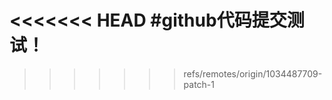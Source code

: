 <<<<<<< HEAD
#github代码提交测试！
=======
<?php
echo  "332";

?>
>>>>>>> refs/remotes/origin/1034487709-patch-1
